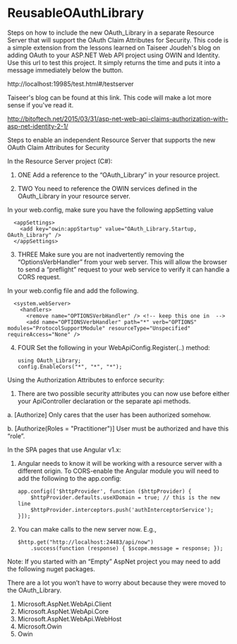 # ReusableOAuthLibrary
Steps on how to include the new OAuth_Library in a separate Resource Server that will support the OAuth Claim Attributes for Security.  This code is a simple extension from the lessons learned on Taiseer Joudeh's blog on adding OAuth to your ASP.NET Web API project using OWIN and Identity.  Use this url to test this project.  It simply returns the time and puts it into a message immediately below the button.

http://localhost:19985/test.html#/testserver

Taiseer's blog can be found at this link.  This code will make a lot more sense if you've read it.

http://bitoftech.net/2015/03/31/asp-net-web-api-claims-authorization-with-asp-net-identity-2-1/

Steps to enable an independent Resource Server that supports the new OAuth Claim Attributes for Security

In the Resource Server project (C#):

1. ONE Add a reference to the “OAuth_Library” in your resource project.

2. TWO You need to reference the OWIN services defined in the OAuth_Library  in your resource server.

In your web.config, make sure you have the following appSetting value

      <appSettings>
        <add key="owin:appStartup" value="OAuth_Library.Startup, OAuth_Library" />
      </appSettings>
      
3. THREE Make sure you are not inadvertently removing the “OptionsVerbHandler” from your web server.  This will allow the browser to send a “preflight” request to your web service to verify it can handle a CORS request.

In your web.config file and add the following.

      <system.webServer>
        <handlers>
          <remove name="OPTIONSVerbHandler" /> <!-- keep this one in  -->
          <add name="OPTIONSVerbHandler" path="*" verb="OPTIONS" modules="ProtocolSupportModule" resourceType="Unspecified" requireAccess="None" />
          
4.  FOUR Set the following in your WebApiConfig.Register(..) method: 

        using OAuth_Library;
        config.EnableCors("*", "*", "*");

Using the Authorization Attributes to enforce security:

1.	There are two possible security attributes you can now use before either your ApiController declaration or the separate api methods.

a.	[Authorize] Only cares that the user has been authorized somehow.

b.	[Authorize(Roles = "Practitioner")]  User must be authorized and have this “role”.

In the SPA pages that use Angular v1.x:

1.	Angular needs to know it will be working with a resource server with a different origin.  To CORS-enable the Angular module you will need to add the following to the app.config:

        app.config(['$httpProvider', function ($httpProvider) {
            $httpProvider.defaults.useXDomain = true; // this is the new line
            $httpProvider.interceptors.push('authInterceptorService');
        }]);
        
2.	You can make calls to the new server now. E.g., 

        $http.get("http://localhost:24483/api/now")
            .success(function (response) { $scope.message = response; });
            
Note: If you started with an “Empty” AspNet project you may need to add the following nuget packages. 

There are a lot you won’t have to worry about because they were moved to the OAuth_Library.

1.	Microsoft.AspNet.WebApi.Client
2.	Microsoft.AspNet.WebApi.Core
3.	Microsoft.AspNet.WebApi.WebHost
4.	Microsoft.Owin
5.	Owin
